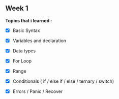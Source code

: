 ## Week 1
**Topics that i learned :**
- [X]  Basic Syntax
- [X]  Variables and declaration
- [X]  Data types
- [X]  For Loop
- [X]  Range
- [X]  Conditionals ( if / else if / else / ternary / switch)
- [X]  Errors / Panic / Recover

